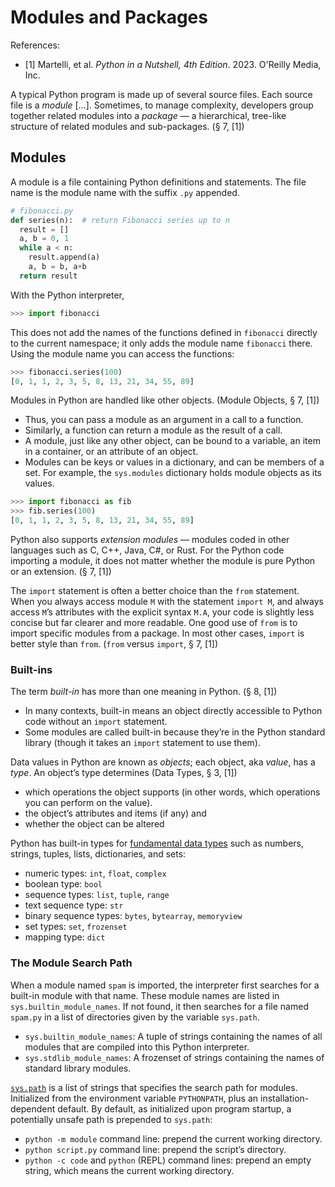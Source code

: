 # Modules and Packages

References:

- [1] Martelli, et al. *Python in a Nutshell, 4th Edition*. 2023. O'Reilly Media, Inc.

A typical Python program is made up of several source files. Each source file is a *module* [&hellip;]. Sometimes, to manage complexity, developers group together related modules into a *package* &mdash; a hierarchical, tree-like structure of related modules and sub-packages. (&sect; 7, [1])

## Modules

A module is a file containing Python definitions and statements. The file name is the module name with the suffix `.py` appended.

```python
# fibonacci.py
def series(n):  # return Fibonacci series up to n
  result = []
  a, b = 0, 1
  while a < n:
    result.append(a)
    a, b = b, a+b
  return result
```

With the Python interpreter,

```python
>>> import fibonacci
```

This does not add the names of the functions defined in ``fibonacci`` directly to the current namespace; it only adds the module name `fibonacci` there. Using the module name you can access the functions:

```python
>>> fibonacci.series(100)
[0, 1, 1, 2, 3, 5, 8, 13, 21, 34, 55, 89]
```

Modules in Python are handled like other objects. (Module Objects, &sect; 7, [1])

- Thus, you can pass a module as an argument in a call to a function.
- Similarly, a function can return a module as the result of a call.
- A module, just like any other object, can be bound to a variable, an item in a container, or an attribute of an object.
- Modules can be keys or values in a dictionary, and can be members of a set. For example, the `sys.modules` dictionary holds module objects as its values.

```python
>>> import fibonacci as fib
>>> fib.series(100)
[0, 1, 1, 2, 3, 5, 8, 13, 21, 34, 55, 89]
```

Python also supports *extension modules* &mdash; modules coded in other languages such as C, C++, Java, C#, or Rust. For the Python code importing a module, it does not matter whether the module is pure Python or an extension. (&sect; 7, [1])

The `import` statement is often a better choice than the `from` statement. When you always access module `M` with the statement `import M`, and always access `M`’s attributes with the explicit syntax `M.A`, your code is slightly less concise but far clearer and more readable. One good use of `from` is to import specific modules from a package. In most other cases, `import` is better style than `from`. (`from` versus `import`, &sect; 7, [1])

### Built-ins

The term *built-in* has more than one meaning in Python. (&sect; 8, [1])

- In many contexts, built-in means an object directly accessible to Python code without an `import` statement.
- Some modules are called built-in because they’re in the Python standard library (though it takes an `import` statement to use them).

Data values in Python are known as *objects*; each object, aka *value*, has a *type*. An object’s type determines (Data Types, &sect; 3, [1])

- which operations the object supports (in other words, which operations you can perform on the value).
- the object’s attributes and items (if any) and
- whether the object can be altered

Python has built-in types for [fundamental data types](https://docs.python.org/3/library/stdtypes.html) such as numbers, strings, tuples, lists, dictionaries, and sets:

- numeric types: `int`, `float`, `complex`
- boolean type: `bool`
- sequence types: `list`, `tuple`, `range`
- text sequence type: `str`
- binary sequence types: `bytes`, `bytearray`, `memoryview`
- set types: `set`, `frozenset`
- mapping type: `dict`

### The Module Search Path

When a module named `spam` is imported, the interpreter first searches for a built-in module with that name. These module names are listed in `sys.builtin_module_names`. If not found, it then searches for a file named `spam.py` in a list of directories given by the variable `sys.path`.

- `sys.builtin_module_names`: A tuple of strings containing the names of all modules that are compiled into this Python interpreter.
- `sys.stdlib_module_names`: A frozenset of strings containing the names of standard library modules.

[`sys.path`](https://docs.python.org/3/library/sys.html#sys.path) is a list of strings that specifies the search path for modules. Initialized from the environment variable `PYTHONPATH`, plus an installation-dependent default. By default, as initialized upon program startup, a potentially unsafe path is prepended to `sys.path`:

- `python -m module` command line: prepend the current working directory.
- `python script.py` command line: prepend the script’s directory.
- `python -c code` and `python` (REPL) command lines: prepend an empty string, which means the current working directory.


